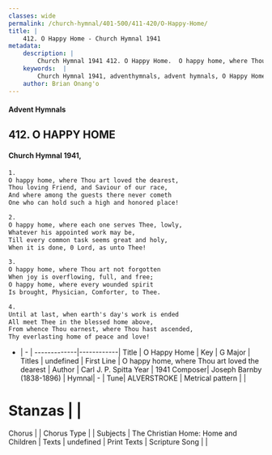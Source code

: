 ```yaml
---
classes: wide
permalink: /church-hymnal/401-500/411-420/O-Happy-Home/
title: |
    412. O Happy Home - Church Hymnal 1941
metadata:
    description: |
        Church Hymnal 1941 412. O Happy Home.  O happy home, where Thou art loved the dearest,  Thou loving Friend, and Saviour of our race,  And where among the guests there never cometh  One who can hold such a high and honored place! 
    keywords:  |
        Church Hymnal 1941, adventhymnals, advent hymnals, O Happy Home, O happy home, where Thou art loved the dearest. 
    author: Brian Onang'o
---
```


#### Advent Hymnals
## 412. O HAPPY HOME
####  Church Hymnal 1941,

```txt
1.
O happy home, where Thou art loved the dearest, 
Thou loving Friend, and Saviour of our race, 
And where among the guests there never cometh 
One who can hold such a high and honored place! 

2.
O happy home, where each one serves Thee, lowly, 
Whatever his appointed work may be, 
Till every common task seems great and holy, 
When it is done, 0 Lord, as unto Thee! 

3.
O happy home, where Thou art not forgotten 
When joy is overflowing, full, and free; 
O happy home, where every wounded spirit 
Is brought, Physician, Comforter, to Thee. 

4.
Until at last, when earth's day's work is ended 
All meet Thee in the blessed home above, 
From whence Thou earnest, where Thou hast ascended, 
Thy everlasting home of peace and love!

```

- |   -  |
-------------|------------|
Title | O Happy Home |
Key | G Major |
Titles | undefined |
First Line | O happy home, where Thou art loved the dearest |
Author | Carl J. P. Spitta
Year | 1941
Composer| Joseph Barnby (1838-1896) |
Hymnal|  - |
Tune| ALVERSTROKE |
Metrical pattern | |
# Stanzas |  |
Chorus |  |
Chorus Type |  |
Subjects | The Christian Home: Home and Children |
Texts | undefined |
Print Texts | 
Scripture Song |  |
    
